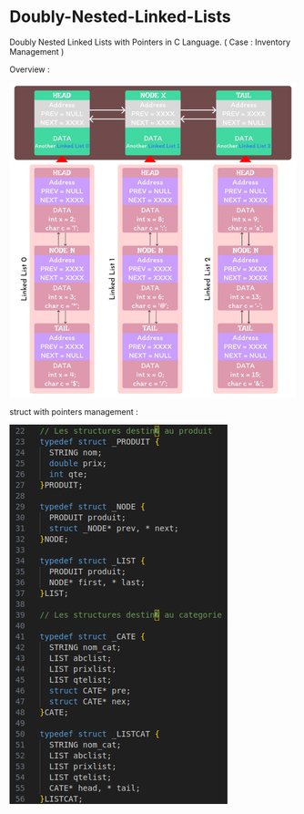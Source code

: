 # Doubly-Nested-Linked-Lists
Doubly Nested Linked Lists with Pointers in C Language. ( Case : Inventory Management )

Overview :

![image-20241101002438959](README.assets/image-20241101002438959.png)

struct with pointers management : 

![image-20241101003213403](README.assets/image-20241101003213403.png)



